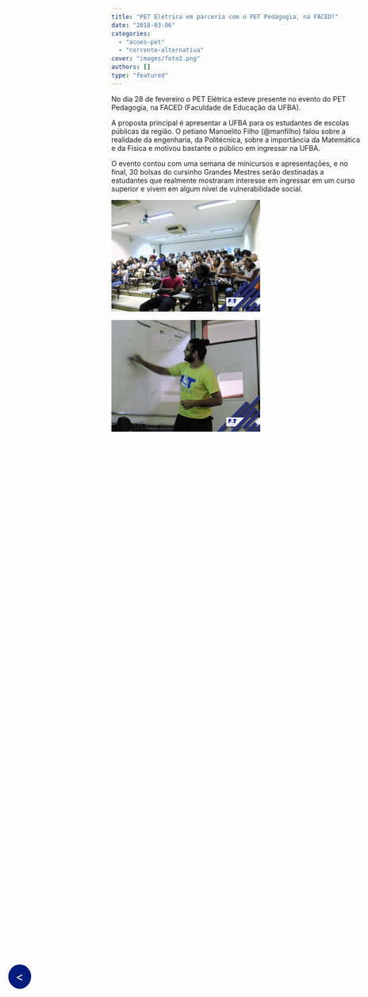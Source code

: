 ```yaml
---
title: "PET Elétrica em parceria com o PET Pedagogia, na FACED!"
date: "2018-03-06"
categories: 
  - "acoes-pet"
  - "corrente-alternativa"
cover: "images/foto2.png"
authors: []
type: "featured"
---
```


<!--Botão para voltar para a página anterior (posts do corrente alternativa)-->
<div style="position: fixed; top: 50%; left: 20px; background-color: #001D7E; color: white; padding: 10px 15px; border-radius: 50%; text-decoration: none; font-size: 24px; z-index: 1000;">
  <a href="javascript:history.back()" style="color: white; text-decoration: none;">&lt;</a>
</div>

No dia 28 de fevereiro o PET Elétrica esteve presente no evento do PET Pedagogia, na FACED (Faculdade de Educação da UFBA).

A proposta principal é apresentar a UFBA para os estudantes de escolas públicas da região. O petiano Manoelito Filho (@manfilho) falou sobre a realidade da engenharia, da Politécnica, sobre a importância da Matemática e da Física e motivou bastante o público em ingressar na UFBA.

O evento contou com uma semana de minicursos e apresentações, e no final, 30 bolsas do cursinho Grandes Mestres serão destinadas a estudantes que realmente mostraram interesse em ingressar em um curso superior e vivem em algum nível de vulnerabilidade social.

![Foto do Evento](images/foto1-300x225.png)

![Foto do Evento](images/foto3-300x225.png)
